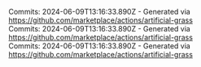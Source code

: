 Commits: 2024-06-09T13:16:33.890Z - Generated via https://github.com/marketplace/actions/artificial-grass
<br>
Commits: 2024-06-09T13:16:33.890Z - Generated via https://github.com/marketplace/actions/artificial-grass
<br>
Commits: 2024-06-09T13:16:33.890Z - Generated via https://github.com/marketplace/actions/artificial-grass
<br>
